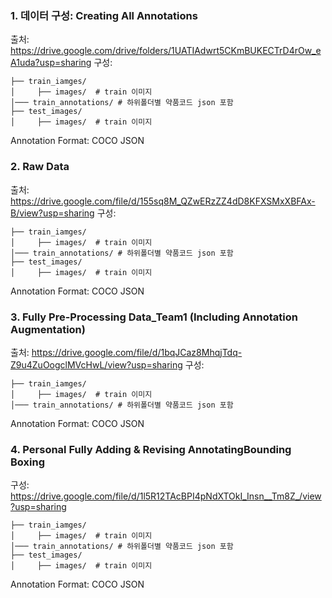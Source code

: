 ### 1. 데이터 구성: Creating All Annotations

출처: https://drive.google.com/drive/folders/1UATIAdwrt5CKmBUKECTrD4rOw_eA1uda?usp=sharing
구성:
 ```
├── train_iamges/  
│     ├── images/  # train 이미지
│─── train_annotations/ # 하위폴더별 약품코드 json 포함
├── test_images/
│     ├── images/  # train 이미지

```
Annotation Format: COCO JSON


### 2. Raw Data
출처: https://drive.google.com/file/d/155sq8M_QZwERzZZ4dD8KFXSMxXBFAx-B/view?usp=sharing
구성:
 ```
├── train_iamges/  
│     ├── images/  # train 이미지
│─── train_annotations/ # 하위폴더별 약품코드 json 포함
├── test_images/
│     ├── images/  # train 이미지

```
Annotation Format: COCO JSON



### 3. Fully Pre-Processing Data_Team1 (Including Annotation Augmentation)
출처: https://drive.google.com/file/d/1bqJCaz8MhqjTdq-Z9u4ZuOogclMVcHwL/view?usp=sharing
구성: 
 ```
├── train_iamges/  
│     ├── images/  # train 이미지
│─── train_annotations/ # 하위폴더별 약품코드 json 포함

```
Annotation Format: COCO JSON



### 4. Personal Fully Adding & Revising AnnotatingBounding Boxing
구성: https://drive.google.com/file/d/1l5R12TAcBPI4pNdXTOkI_Insn__Tm8Z_/view?usp=sharing
 ```
├── train_iamges/  
│     ├── images/  # train 이미지
│─── train_annotations/ # 하위폴더별 약품코드 json 포함
├── test_images/
│     ├── images/  # train 이미지

```
Annotation Format: COCO JSON


